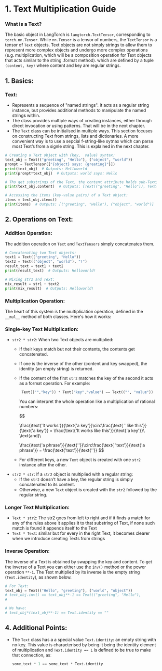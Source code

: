 # 1. Text Multiplication Guide

### What is a Text?

The basic object in LangTorch is `langtorch.TextTensor`, corresponding to `torch.nn.Tensor`. While `nn.Tensor` is a tensor of numbers, the `TextTensor` is a tensor of `Text` objects. Text objects are not simply strings to allow them to represent more complex objects and undergo more complex operations (e.g. multiplication, which will be a composition operation for Text objects that acts similar to the string .format method).  which are defined by a tuple `(content, key)` where content and key are regular strings.

## **1. Basics:**

### **Text:**

- Represents a sequence of "named strings". It acts as a regular string instance, but provides additional methods to manipulate the named strings within.
- The class provides multiple ways of creating instances, either through direct invocation or using patterns. That will be in the next chapter.
- The `Text` class can be initialised in multiple ways. This section focuses on constructing Text from strings, lists and dictionaries. A more convenient way is to use a sepcial f-string-like sytnax which can parse most Text’s from a signle string. This is explained in the next chapter.

```python
# Creating a Text object with (key,  value) syntax:
text_obj = Text(("greeting", "Hello"), ("object", "world"))
prompt = TextTensor(["{object} says: {greating}"}])
print(text_obj)  # Outputs: Helloworld
print(prompt*text_obj)  # Outputs: world says: Hello

# Tho get substrings of the Text, the content attribute holds sub-Texts:
print(text_obj.content)  # Outputs: [Text(("greeting", "Hello")), Text(("object", "world"))]

# Accessing the items (key-value pairs) of a Text object:
items = text_obj.items()
print(items)  # Outputs: [("greeting", "Hello"), ("object", "world")]
```

## **2. Operations on Text:**

### **Addition Operation:**

The addition operation on `Text` and `TextTensors` simply concatenates them.

```python
# Concatenating two Text objects:
text1 = Text(("greeting", "Hello"))
text2 = Text(("object", "world"), "!")
result_text = text1 + text2
print(result_text)  # Outputs: Helloworld!

# Mixing str2 and Text:
mix_result = str1 + text2
print(mix_result)  # Outputs: Helloworld!
```

### **Multiplication Operation:**

The heart of this system is the multiplication operation, defined in the `__mul__` method of both classes. Here's how it works:

### Single-key Text **Multiplication:**

- `str2 * str2`: When two Text objects are multiplied:
    - If their keys match but not their contents, the contents get concatenated.
    - If one is the inverse of the other (content and key swapped), the identity (an empty string) is returned.
    - If the content of the first `str2` matches the key of the second it acts as a format operation.
    For example:
        
        ```python
         Text(("","key")) * Text("key","value") == Text(("", "value"))
        ```
        
        You can interpret the whole operation like a multiplication of rational numbers:
        
        $$
        
        \frac{\text{'It works'}}{\text{'a key'}}\circ\frac{\text{ ' like this'}}{\text{'a key'}} = \frac{\text{'It works like this'}}{\text{'a key'}}\\ \text{and}\\
        
        \frac{\text{'a phrase'}}{\text{''}}\circ\frac{\text{ 'text'}}{\text{'a phrase'}} = \frac{\text{'text'}}{\text{''}}
        $$
        
    - For different keys, a new `Text` object is created with one `str2` instance after the other.
- `str2 * str`: If a `str2` object is multiplied with a regular string:
    - If the `str2` doesn't have a key, the regular string is simply concatenated to its content.
    - Otherwise, a new `Text` object is created with the `str2` followed by the regular string.

### Longer **Text Multiplication:**

- `Text * str2`: The str2 goes from left to right and if it finds a match for any of the rules above it applies it to that substring of Text, if none such match is found it appends itself to the Text
- `Text * Text`: similar but for every in the right Text, it becomes clearer when we introduce creating Texts from strings

### **Inverse Operation:**

The inverse of a Text is obtained by swapping the key and content. To get the inverse of a Text you can either use the `inv()` method or the power operation `**-1`. The Text multiplied by its inverse is the empty string (`Text.identity`), as shown below.

```python
# For Text:
text_obj = Text(("Hello", "greeting"), ("world", "object"))
# text_obj.inv() == text_obj**-1 == Text(("greeting", "Hello"), 
#																				 ("object", "world"))

# We have:
# text_obj*(text_obj**-1) == Text.identity == ""
```

## **4. Additional Points:**

- The `Text` class has a a special value `Text.identity`: an empty string with no key. This value is characterised by being it being the identity element of multiplication and  `Text.identity == 1` is defined to be true to make that connection, as:
    
    ```python
    some_text * 1 == some_text * Text.identity
    ```